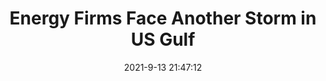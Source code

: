---
"title": "Energy Firms Face Another Storm in US Gulf"
"date": "2021-9-13 21:47:12"
"feed_name": "OEDIGITAL"
"feed_website": "https://www.oedigital.com/"
"feed_rss": "https://www.oedigital.com/technology/safety-security?format=feed"
"link": "https://www.oedigital.com/news/490581-energy-firms-face-another-storm-in-us-gulf"
"file": "_posts/2021-1-1-7f789d4f0c80fa3958fa89ba43b2cd213cf32d0d.md"
"accident": "0"
"drilling": "0"
---